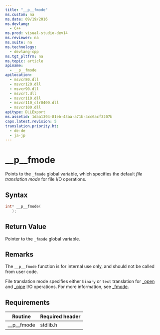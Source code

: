```yaml
---
title: "__p__fmode"
ms.custom: na
ms.date: 09/19/2016
ms.devlang: 
  - C++
ms.prod: visual-studio-dev14
ms.reviewer: na
ms.suite: na
ms.technology: 
  - devlang-cpp
ms.tgt_pltfrm: na
ms.topic: article
apiname: 
  - __p__fmode
apilocation: 
  - msvcr80.dll
  - msvcr120.dll
  - msvcr90.dll
  - msvcrt.dll
  - msvcr110.dll
  - msvcr110_clr0400.dll
  - msvcr100.dll
apitype: DLLExport
ms.assetid: 1daa1394-81eb-43aa-a71b-4cc6acf3207b
caps.latest.revision: 5
translation.priority.ht: 
  - de-de
  - ja-jp
---
```

# __p__fmode
Points to the `_fmode` global variable, which specifies the default *file translation mode* for file I/O operations.  
  
## Syntax  
  
```cpp  
int* __p__fmode(  
   );  
```  
  
## Return Value  
 Pointer to the `_fmode` global variable.  
  
## Remarks  
 The `__p__fmode` function is for internal use only, and should not be called from user code.  
  
 File translation mode specifies either `binary` or `text` translation for [_open](../Topic/_open,%20_wopen.md) and [_pipe](../vs140/_pipe.md) I/O operations. For more information, see [_fmode](../vs140/_fmode.md).  
  
## Requirements  
  
|Routine|Required header|  
|-------------|---------------------|  
|__p\__fmode|stdlib.h|